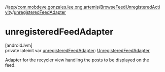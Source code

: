 //[app](../../../index.md)/[com.mobdeve.gonzales.lee.ong.artemis](../index.md)/[BrowseFeedUnregisteredActivity](index.md)/[unregisteredFeedAdapter](unregistered-feed-adapter.md)

# unregisteredFeedAdapter

[androidJvm]\
private lateinit var [unregisteredFeedAdapter](unregistered-feed-adapter.md): [UnregisteredFeedAdapter](../-unregistered-feed-adapter/index.md)

Adapter for the recycler view handling the posts to be displayed on the feed.

